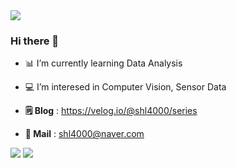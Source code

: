 <img src="https://capsule-render.vercel.app/api?type=waving&color=BDBDC8&height=130&section=header" />

### Hi there 👋

- 📊 I’m currently learning Data Analysis
- 💻 I’m interesed in Computer Vision, Sensor Data

- **🗒️ Blog** : https://velog.io/@shl4000/series
- **💌 Mail** : shl4000@naver.com


<img src="https://img.shields.io/badge/Python-61DAFB?style=for-the-badge&logo=Python&logoColor=black">

<img src="https://capsule-render.vercel.app/api?type=waving&color=BDBDC8&height=130&section=footer" />
